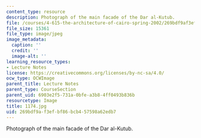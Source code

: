 ```yaml
---
content_type: resource
description: Photograph of the main facade of the Dar al-Kutub.
file: /courses/4-615-the-architecture-of-cairo-spring-2002/269bdf9af3efbf86bcb457598a62edb7_1174.jpg
file_size: 15361
file_type: image/jpeg
image_metadata:
  caption: ''
  credit: ''
  image-alt: ''
learning_resource_types:
- Lecture Notes
license: https://creativecommons.org/licenses/by-nc-sa/4.0/
ocw_type: OCWImage
parent_title: Lecture Notes
parent_type: CourseSection
parent_uid: 6903e2f5-731a-0bfe-a3b8-4ff0493b836b
resourcetype: Image
title: 1174.jpg
uid: 269bdf9a-f3ef-bf86-bcb4-57598a62edb7
---
```

Photograph of the main facade of the Dar al-Kutub.